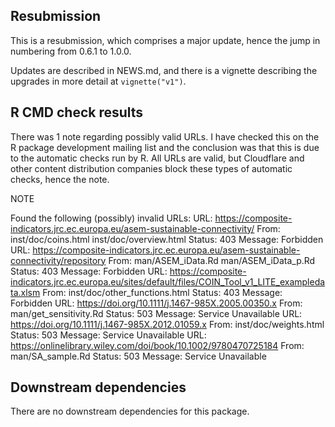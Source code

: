 ## Resubmission

This is a resubmission, which comprises a major update, hence the jump in numbering from 0.6.1 to 1.0.0.

Updates are described in NEWS.md, and there is a vignette describing the upgrades in more detail at `vignette("v1")`.

## R CMD check results

There was 1 note regarding possibly valid URLs. I have checked this on the R package development mailing list and the conclusion was that this is due to the automatic checks run by R. All URLs are valid, but Cloudflare and other content distribution companies block these types of automatic checks, hence the note.

NOTE

Found the following (possibly) invalid URLs:
  URL: https://composite-indicators.jrc.ec.europa.eu/asem-sustainable-connectivity/
    From: inst/doc/coins.html
          inst/doc/overview.html
    Status: 403
    Message: Forbidden
  URL: https://composite-indicators.jrc.ec.europa.eu/asem-sustainable-connectivity/repository
    From: man/ASEM_iData.Rd
          man/ASEM_iData_p.Rd
    Status: 403
    Message: Forbidden
  URL: https://composite-indicators.jrc.ec.europa.eu/sites/default/files/COIN_Tool_v1_LITE_exampledata.xlsm
    From: inst/doc/other_functions.html
    Status: 403
    Message: Forbidden
  URL: https://doi.org/10.1111/j.1467-985X.2005.00350.x
    From: man/get_sensitivity.Rd
    Status: 503
    Message: Service Unavailable
  URL: https://doi.org/10.1111/j.1467-985X.2012.01059.x
    From: inst/doc/weights.html
    Status: 503
    Message: Service Unavailable
  URL: https://onlinelibrary.wiley.com/doi/book/10.1002/9780470725184
    From: man/SA_sample.Rd
    Status: 503
    Message: Service Unavailable
    
## Downstream dependencies

There are no downstream dependencies for this package.
